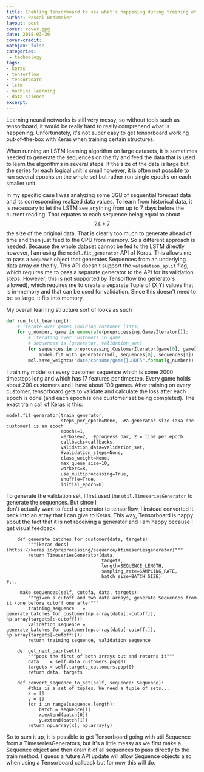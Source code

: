 ```yaml
---
title: Enabling Tensorboard to see what's happening during training of an LSTM on Keras using a Timeseries Generator
author: Pascal Brokmeier
layout: post
cover: cover.jpg
date: 2018-03-30
cover-credit: 
mathjax: false
categories:
 - technology
tags: 
- keras 
- tensorflow 
- tensorboard 
- lstm
- machine learning 
- data science
excerpt: 
---
```


Learning neural networks is still very messy, so without tools such as tensorboard, it would be really hard to really
comprehend what is happening. Unfortunately, it's not super easy to get tensorboard working out-of-the-box with Keras
when training certain structures. 

When running an LSTM learning algorithm on large datasets, it is sometimes needed to generate the sequences on the fly
and feed the data that is used to learn the algorithms in several steps. If the size of the data is large but the series
for each logical unit is small however, it is often not possible to run several epochs on the whole set but rather run
single epochs on each smaller unit.

In my specific case I was analyzing some 3GB of sequential forecast data and its corresponding realized data values. To
learn from historical data, it is necessary to let the LSTM see anything from up to 7 days before the current reading.
That equates to each sequence being equal to about $$ 24 * 7 $$ the size of the original data. That is clearly too much
to generate ahead of time and then just feed to the CPU from memory. So a different approach is needed. Because the
whole dataset cannot be fed to the LSTM directly however, I am using the `model.fit_generator` API of Keras. This allows
me to pass a `Sequence` object that generates Sequences from an underlying data array on the fly. This API doesn't
support the `validation_split` flag, which requires me to pass a separate generator to the API for its validation steps.
However, this is not supported by Tensorflow (no generators allowed), which requires me to create a separate Tuple of
(X,Y) values that is in-memory and that can be used for validation. Since this doesn't need to be so large, it fits into
memory. 

My overall learning structure sort of looks as such

```python
def run_full_learning():
    # iterate over games (holding customer lists)
    for g_number, game in enumerate(preprocessing.GamesIterator()):
        # iterating over customers in game
		# sequences is [generator, validation_set]
        for sequences in preprocessing.CustomerIterator(game[0], game[1]):
            model.fit_with_generator(mdl, sequences[0], sequences[1])
        mdl.save_weights("data/consume/game{}.HDF5".format(g_number))
```

I train my model on every customer sequence which is some 2000 timesteps long and which has 17 features per timestep.
Every game holds about 200 customers and I have about 100 games. After training on every customer, tensorboard gets to
validate and calculate the loss after each epoch is done (and each epoch is one customer set being completed). The exact
train call of Keras is this:

```
model.fit_generator(train_generator,
                    steps_per_epoch=None,  #a generator size (aka one customer) is an epoch
                    epochs=1,
                    verbose=2,  #progress bar, 2 = line per epoch
                    callbacks=callbacks,
                    validation_data=validation_set,
                    #validation_steps=None,
                    class_weight=None,
                    max_queue_size=10,
                    workers=8,
                    use_multiprocessing=True,
                    shuffle=True,
                    initial_epoch=0)
```

To generate the validation set, I first used the `util.TimeseriesGenerator` to generate the sequences. But since I  
don't actually want to feed a generator to tensorflow, I instead converted it back into an array that I can give to
Keras. This way, Tensorboard is happy about the fact that it is not receiving a generator and I am happy because I get
visual feedback. 

```
	def generate_batches_for_customer(data, targets):
    	"""[keras docs](https://keras.io/preprocessing/sequence/#timeseriesgenerator)"""
    	return TimeseriesGenerator(data,
        	                       targets,
        	                       length=SEQUENCE_LENGTH,
        	                       sampling_rate=SAMPLING_RATE,
        	                       batch_size=BATCH_SIZE)
#...

     make_sequences(self, cutofa, data, targets):
        """given a cutoff and two data arrays, generate Sequences from it (one before cutoff one after"""
        training_sequence   = generate_batches_for_customer(np.array(data[:-cutoff]), np.array(targets[:-cutoff]))
        validation_sequence = generate_batches_for_customer(np.array(data[-cutoff:]), np.array(targets[-cutoff:]))
        return training_sequence, validation_sequence

    def get_next_pair(self):
        """pops the first of both arrays out and returns it"""
        data    = self.data_customers.pop(0)
        targets = self.targets_customers.pop(0)
        return data, targets

    def convert_sequence_to_set(self, sequence: Sequence):
        #this is a set of tuples. We need a tuple of sets...
        x = []
        y = []
        for i in range(sequence.length):
            batch = sequence[i]
            x.extend(batch[0])
            y.extend(batch[1])
        return np.array(x), np.array(y)
```

So to sum it up, it is possible to get Tensorboard going with util.Sequence from a TimeseriesGenerators, but it's a
little messy as we first make a Sequence object and then drain it of all sequences to pass directly to the train method.
I guess a future API update will allow Sequence objects also when using a Tensorboard callback but for now this will do.
